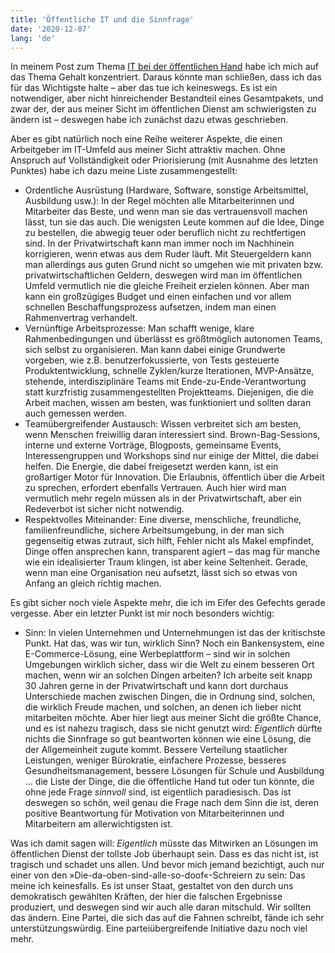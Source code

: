 ```yaml
---
title: 'Öffentliche IT und die Sinnfrage'
date: '2020-12-07'
lang: 'de'
---
```


In meinem Post zum Thema [IT bei der öffentlichen Hand](/post/2020/12/06/wie-man-die-öffentliche-it-rettet/) habe ich mich auf das Thema Gehalt konzentriert. Daraus könnte man schließen, dass ich das für das Wichtigste halte – aber das tue ich keineswegs. Es ist ein notwendiger, aber nicht hinreichender Bestandteil eines Gesamtpakets, und zwar der, der aus meiner Sicht im öffentlichen Dienst am schwierigsten zu ändern ist – deswegen habe ich zunächst dazu etwas geschrieben.

Aber es gibt natürlich noch eine Reihe weiterer Aspekte, die einen Arbeitgeber im IT-Umfeld aus meiner Sicht attraktiv machen. Ohne Anspruch auf Vollständigkeit oder Priorisierung (mit Ausnahme des letzten Punktes) habe ich dazu meine Liste zusammengestellt:

* Ordentliche Ausrüstung (Hardware, Software, sonstige Arbeitsmittel, Ausbildung usw.): In der Regel möchten alle Mitarbeiterinnen und Mitarbeiter das Beste, und wenn man sie das vertrauensvoll machen lässt, tun sie das auch. Die wenigsten Leute kommen auf die Idee, Dinge zu bestellen, die abwegig teuer oder beruflich nicht zu rechtfertigen sind. In der Privatwirtschaft kann man immer noch im Nachhinein korrigieren, wenn etwas aus dem Ruder läuft. Mit Steuergeldern kann man allerdings aus guten Grund nicht so umgehen wie mit privaten bzw. privatwirtschaftlichen Geldern, deswegen wird man im öffentlichen Umfeld vermutlich nie die gleiche Freiheit erzielen können. Aber man kann ein großzügiges Budget und einen einfachen und vor allem schnellen Beschaffungsprozess aufsetzen, indem man einen Rahmenvertrag verhandelt.
* Vernünftige Arbeitsprozesse: Man schafft wenige, klare Rahmenbedingungen und überlässt es größtmöglich autonomen Teams, sich selbst zu organisieren. Man kann dabei einige Grundwerte vorgeben, wie z.B. benutzerfokussierte, von Tests gesteuerte Produktentwicklung, schnelle Zyklen/kurze Iterationen, MVP-Ansätze, stehende, interdisziplinäre Teams mit Ende-zu-Ende-Verantwortung statt kurzfristig zusammengestellten Projektteams. Diejenigen, die die Arbeit machen, wissen am besten, was funktioniert und sollten daran auch gemessen werden.
* Teamübergreifender Austausch: Wissen verbreitet sich am besten, wenn Menschen freiwillig daran interessiert sind. Brown-Bag-Sessions, interne und externe Vorträge, Blogposts, gemeinsame Events, Interessengruppen und Workshops sind nur einige der Mittel, die dabei helfen. Die Energie, die dabei freigesetzt werden kann, ist ein großartiger Motor für Innovation. Die Erlaubnis, öffentlich über die Arbeit zu sprechen, erfordert ebenfalls Vertrauen. Auch hier wird man vermutlich mehr regeln müssen als in der Privatwirtschaft, aber ein Redeverbot ist sicher nicht notwendig.
* Respektvolles Miteinander: Eine diverse, menschliche, freundliche, familienfreundliche, sichere Arbeitsumgebung, in der man sich gegenseitig etwas zutraut, sich hilft, Fehler nicht als Makel empfindet, Dinge offen ansprechen kann, transparent agiert – das mag für manche wie ein idealisierter Traum klingen, ist aber keine Seltenheit. Gerade, wenn man eine Organisation neu aufsetzt, lässt sich so etwas von Anfang an gleich richtig machen.

Es gibt sicher noch viele Aspekte mehr, die ich im Eifer des Gefechts gerade vergesse. Aber ein letzter Punkt ist mir noch besonders wichtig:

* Sinn: In vielen Unternehmen und Unternehmungen ist das der kritischste Punkt. Hat das, was wir tun, wirklich Sinn? Noch ein Bankensystem, eine E-Commerce-Lösung, eine Werbeplattform – sind wir in solchen Umgebungen wirklich sicher, dass wir die Welt zu einem besseren Ort machen, wenn wir an solchen Dingen arbeiten? Ich arbeite seit knapp 30 Jahren gerne in der Privatwirtschaft und kann dort durchaus Unterschiede machen zwischen Dingen, die in Ordnung sind, solchen, die wirklich Freude machen, und solchen, an denen ich lieber nicht mitarbeiten möchte. Aber hier liegt aus meiner Sicht die größte Chance, und es ist nahezu tragisch, dass sie nicht genutzt wird: _Eigentlich_ dürfte nichts die Sinnfrage so gut beantworten können wie eine Lösung, die der Allgemeinheit zugute kommt. Bessere Verteilung staatlicher Leistungen, weniger Bürokratie, einfachere Prozesse, besseres Gesundheitsmanagement, bessere Lösungen für Schule und Ausbildung … die Liste der Dinge, die die öffentliche Hand tut oder tun könnte, die ohne jede Frage _sinnvoll_ sind, ist eigentlich paradiesisch. Das ist deswegen so schön, weil genau die Frage nach dem Sinn die ist, deren positive Beantwortung für Motivation von Mitarbeiterinnen und Mitarbeitern am allerwichtigsten ist. 

Was ich damit sagen will: _Eigentlich_ müsste das Mitwirken an Lösungen im öffentlichen Dienst der tollste Job überhaupt sein. Dass es das nicht ist, ist tragisch und schadet uns allen. Und bevor mich jemand bezichtigt, auch nur einer von den »Die-da-oben-sind-alle-so-doof«-Schreiern zu sein: Das meine ich keinesfalls. Es ist unser Staat, gestaltet von den durch uns demokratisch gewählten Kräften, der hier die falschen Ergebnisse produziert, und deswegen sind wir auch alle daran mitschuld. Wir sollten das ändern. Eine Partei, die sich das auf die Fahnen schreibt, fände ich sehr unterstützungswürdig. Eine parteiübergreifende Initiative dazu noch viel mehr.
